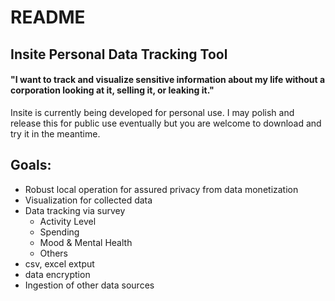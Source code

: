 # README
## Insite Personal Data Tracking Tool

#### "I want to track and visualize sensitive information about my life without a corporation looking at it, selling it, or leaking it."



Insite is currently being developed for personal use. I may polish and release this for public use eventually but you are welcome to download and try it in the meantime.

## Goals:
- Robust local operation for assured privacy from data monetization
- Visualization for collected data
- Data tracking via survey
    - Activity Level
    - Spending
    - Mood & Mental Health
    - Others
- csv, excel extput
- data encryption
- Ingestion of other data sources




